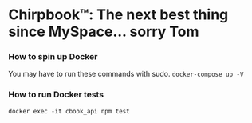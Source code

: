 # Chirpbook™: The next best thing since MySpace... sorry Tom

### How to spin up Docker
You may have to run these commands with sudo.
`docker-compose up -V`

### How to run Docker tests
`docker exec -it cbook_api npm test`
